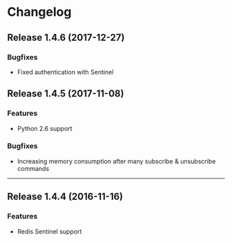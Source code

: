 # Changelog

## Release 1.4.6 (2017-12-27)

### Bugfixes

- Fixed authentication with Sentinel


## Release 1.4.5 (2017-11-08)

### Features

- Python 2.6 support

### Bugfixes

- Increasing memory consumption after many subscribe & unsubscribe commands

---

## Release 1.4.4 (2016-11-16)

### Features

- Redis Sentinel support
